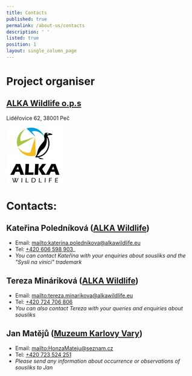 ```yaml
---
title: Contacts
published: true
permalink: /about-us/contacts
description: ' '
listed: true
position: 1
layout: single_column_page
---
```

# Project organiser

## [ALKA Wildlife o.p.s](http://bit.ly/alkawildlife)

Lidéřovice 62, 38001 Peč

![](/media/alka-resized.jpg)

# Contacts:

## Kateřina Poledníková ([ALKA Wildlife](http://bit.ly/alkawildlife))

* Email: <mailto:katerina.polednikova@alkawildlife.eu> 
* Tel: [+420 606 598 903](tel:+420-606-598-903)_
* _You can contact Kateřina with your enquiries about sousliks and the "Sysli na vinici" trademark_

## Tereza Mináriková ([ALKA Wildlife](http://bit.ly/alkawildlife))

* Email: <mailto:tereza.minarikova@alkawildlife.eu> 
* Tel: [+420 724 706 806](tel:+420-724-706-806)
* _You can also contact Tereza with your queries and enquiries about sousliks_

## Jan Matějů ([Muzeum Karlovy Vary](http://kvmuz.cz))

* Email: <mailto:HonzaMateju@seznam.cz> 
* Tel: [+420 723 524 251](tel:+420-723-524-251)
* _Please send any information about occurrence or observations of sousliks to Jan_
